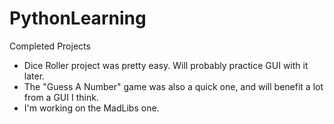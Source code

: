 # PythonLearning
Completed Projects
* Dice Roller project was pretty easy. Will probably practice GUI with it later.
* The "Guess A Number" game was also a quick one, and will benefit a lot from a GUI I think.
* I'm working on the MadLibs one.
